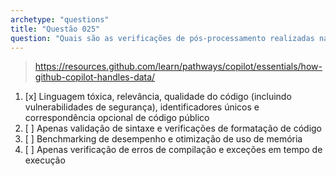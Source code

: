 ```yaml
---
archetype: "questions"
title: "Questão 025"
question: "Quais são as verificações de pós-processamento realizadas nas respostas do GitHub Copilot?"
---
```


> https://resources.github.com/learn/pathways/copilot/essentials/how-github-copilot-handles-data/
1. [x] Linguagem tóxica, relevância, qualidade do código (incluindo vulnerabilidades de segurança), identificadores únicos e correspondência opcional de código público
1. [ ] Apenas validação de sintaxe e verificações de formatação de código
1. [ ] Benchmarking de desempenho e otimização de uso de memória
1. [ ] Apenas verificação de erros de compilação e exceções em tempo de execução
